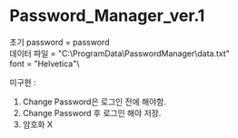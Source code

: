 # Password_Manager_ver.1

초기 password = password\
데이터 파일 = "C:\\ProgramData\\PasswordManager\\data.txt" \
font = "Helvetica"\

미구현 :
1. Change Password은 로그인 전에 해야함.
2. Change Password 후 로그인 해야 저장.
3. 암호화 X
